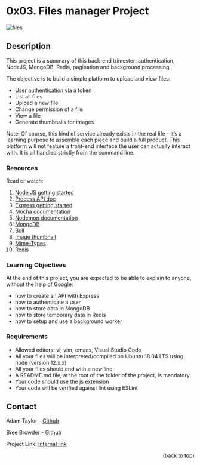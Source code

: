 # 0x03. Files manager Project

 ![files](maksym-kaharlytskyi-Q9y3LRuuxmg-unsplash)

## Description

This project is a summary of this back-end trimester: authentication, NodeJS, MongoDB, Redis, pagination and background processing.

The objective is to build a simple platform to upload and view files:

* User authentication via a token
* List all files
* Upload a new file
* Change permission of a file
* View a file
* Generate thumbnails for images


Note: Of course, this kind of service already exists in the real life - it’s a learning purpose to assemble each piece and build a full product. This platform will not feature a front-end interface the user can actually interact with. It is all handled strictly from the command line.

### Resources

Read or watch:

1. [Node JS getting started](https://nodejs.org/en/docs/guides/getting-started-guide/)
2. [Process API doc](https://node.readthedocs.io/en/latest/api/process/)
3. [Express getting started](https://expressjs.com/en/starter/installing.html)
4. [Mocha documentation](https://mochajs.org/)
5. [Nodemon documentation](https://github.com/remy/nodemon#nodemon)
6. [MongoDB](https://github.com/mongodb/node-mongodb-native)
7. [Bull](https://github.com/OptimalBits/bull)
8. [Image thumbnail](https://www.npmjs.com/package/image-thumbnail)
9. [Mime-Types](https://www.npmjs.com/package/mime-types)
10. [Redis](https://github.com/redis/node-redis)

### Learning Objectives

At the end of this project, you are expected to be able to explain to anyone, without the help of Google:

* how to create an API with Express
* how to authenticate a user
* how to store data in MongoDB
* how to store temporary data in Redis
* how to setup and use a background worker


### Requirements

* Allowed editors: vi, vim, emacs, Visual Studio Code
* All your files will be interpreted/compiled on Ubuntu 18.04 LTS using node (version 12.x.x)
* All your files should end with a new line
* A README.md file, at the root of the folder of the project, is mandatory
* Your code should use the js extension
* Your code will be verified against lint using ESLint



<!-- CONTACT -->
## Contact

Adam Taylor - [Github](https://github.com/tayloradam1999)

Bree Browder - [Github](https://github.com/breebrowder)

Project Link: [Internal link](https://intranet.hbtn.io/projects/1723)

<p align="right">(<a href="#top">back to top</a>)</p>
